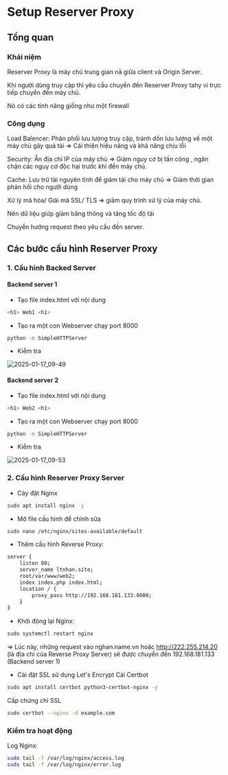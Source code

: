 # Setup Reserver Proxy
## Tổng quan
### Khái niệm
Reserver Proxy là máy chủ trung gian nằ giữa client và Origin Server.

Khi người dùng truy cập thì yêu cầu chuyển đến Reserver Proxy tahy vì trực tiếp chuyển đến máy chủ.

Nó có các tính năng giống như một firewall

### Công dụng
Load Balencer: Phân phối lưu lượng truy cập, tránh dồn lưu lượng về một máy chủ gây quá tải => Cái thiện hiệu năng và khả năng chịu lỗi

Security: Ẩn địa chỉ IP của máy chủ => Giảm nguy cơ bị tấn công , ngăn chặn các nguy cơ độc hại trước khi đến máy chủ.

Cache: Lưu trữ tài nguyên tĩnh để giảm tải cho máy chủ => Giảm thời gian phản hồi cho người dùng

Xử lý mã hóa/ Giải mã SSL/ TLS => giảm quy trình xử lý của máy chủ.

Nén dữ liệu giứp giảm băng thông và tăng tốc độ tải

Chuyển hướng request theo yêu cầu đến server.
## Các bước cấu hình Reserver Proxy 
### 1. Cấu hình Backed Server
#### Backend server 1
- Tạo file index.html với nội dung
```bash
<h1> Web1 <h1>
```
- Tạo ra một con Webserver chạy port 8000
```bash
python -m SimpleHTTPServer
```
- Kiểm tra

![2025-01-17_09-49](https://github.com/user-attachments/assets/6ad5f3aa-cfa5-4225-b386-52d61857ed35)

#### Backend server 2
- Tạo file index.html với nội dung
```bash
<h1> Web2 <h1>
```
- Tạo ra một con Webserver chạy port 8000
```bash
python -m SimpleHTTPServer
```
- Kiểm tra

![2025-01-17_09-53](https://github.com/user-attachments/assets/5824dd4f-d623-4930-8f77-547cd478944f)

### 2. Cấu hình Reserver Proxy Server
- Cày đặt Nginx
```bash
sudo apt install nginx -y
```
- Mở file cấu hình để chỉnh sửa
```bash
sudo nano /etc/nginx/sites-available/default
```
- Thêm cấu hình Reverse Proxy:
```bash
server {
    listen 80;
    server_name ltnhan.site;
    root/var/www/web2;
    index index.php index.html;
    location / {
        proxy_pass http://192.168.181.133:8000; 
    }
}
```
- Khởi động lại Nginx:
```bash
sudo systemctl restart nginx
```

=> Lúc này, những request vào nghan.name.vn hoặc http://222.255.214.20 (là địa chỉ của Reverse Proxy Server) sẽ được chuyển đến 192.168.181.133 (Backend server 1)

- Cài đặt SSL sử dụng Let's Encrypt
Cài Certbot
```bash
sudo apt install certbot python3-certbot-nginx -y
```
Cấp chứng chỉ SSL
```bash
sudo certbot --nginx -d example.com
```
### Kiểm tra hoạt động
Log Nginx:
```bash
sudo tail -f /var/log/nginx/access.log
sudo tail -f /var/log/nginx/error.log
```
